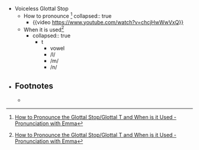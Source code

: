 - Voiceless Glottal Stop
	- How to pronounce [^1]
	  collapsed:: true
		- {{video https://www.youtube.com/watch?v=chcjHwWwVxQ}}
	- When it is used[^1]
		- collapsed:: true
		  + t
			- vowel
			- /l/
			- /m/
			- /n/
- ## Footnotes
	- [^1]: [How to Pronounce the Glottal Stop/Glottal T and When is it Used - Pronunciation with Emma](https://www.youtube.com/watch?v=chcjHwWwVxQ)